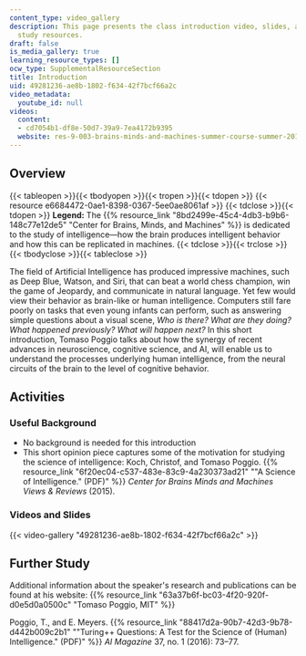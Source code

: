 ```yaml
---
content_type: video_gallery
description: This page presents the class introduction video, slides, and further
  study resources.
draft: false
is_media_gallery: true
learning_resource_types: []
ocw_type: SupplementalResourceSection
title: Introduction
uid: 49281236-ae8b-1802-f634-42f7bcf66a2c
video_metadata:
  youtube_id: null
videos:
  content:
  - cd7054b1-df8e-50d7-39a9-7ea4172b9395
  website: res-9-003-brains-minds-and-machines-summer-course-summer-2015
---
```

## Overview

{{< tableopen >}}{{< tbodyopen >}}{{< tropen >}}{{< tdopen >}}
{{< resource e6684472-0ae1-8398-0367-5ee0ae8061af >}}
{{< tdclose >}}{{< tdopen >}}
**Legend:** The {{% resource_link "8bd2499e-45c4-4db3-b9b6-148c77e12de5" "Center for Brains, Minds, and Machines" %}} is dedicated to the study of intelligence—how the brain produces intelligent behavior and how this can be replicated in machines.
{{< tdclose >}}{{< trclose >}}{{< tbodyclose >}}{{< tableclose >}}

The field of Artificial Intelligence has produced impressive machines, such as Deep Blue, Watson, and Siri, that can beat a world chess champion, win the game of Jeopardy, and communicate in natural language. Yet few would view their behavior as brain-like or human intelligence. Computers still fare poorly on tasks that even young infants can perform, such as answering simple questions about a visual scene, *Who is there? What are they doing? What happened previously?* *What will happen next?* In this short introduction, Tomaso Poggio talks about how the synergy of recent advances in neuroscience, cognitive science, and AI, will enable us to understand the processes underlying human intelligence, from the neural circuits of the brain to the level of cognitive behavior.

## Activities

### Useful Background

- No background is needed for this introduction
- This short opinion piece captures some of the motivation for studying the science of intelligence: Koch, Christof, and Tomaso Poggio. {{% resource_link "6f20ec04-c537-483e-83c9-4a230373ad21" "\"A Science of Intelligence.\" (PDF)" %}} *Center for Brains Minds and Machines Views & Reviews* (2015).

### Videos and Slides

{{< video-gallery "49281236-ae8b-1802-f634-42f7bcf66a2c" >}}

## Further Study

Additional information about the speaker's research and publications can be found at his website: {{% resource_link "63a37b6f-bc03-4f20-920f-d0e5d0a0500c" "Tomaso Poggio, MIT" %}}

Poggio, T., and E. Meyers. {{% resource_link "88417d2a-90b7-42d3-9b78-d442b009c2b1" "\"Turing++ Questions: A Test for the Science of (Human) Intelligence.\" (PDF)" %}} *AI Magazine* 37, no. 1 (2016): 73–77.